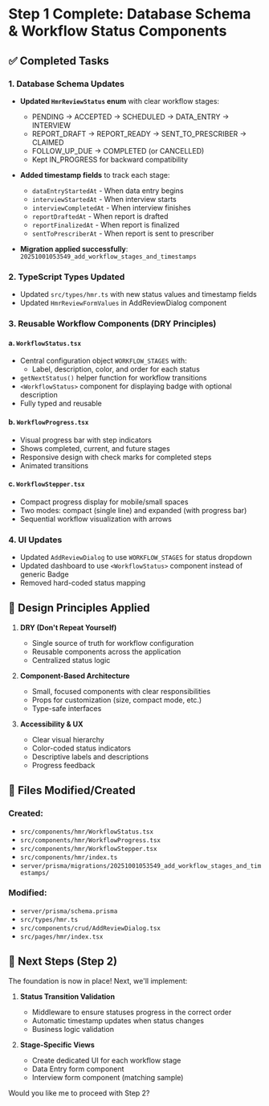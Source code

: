 # Step 1 Complete: Database Schema & Workflow Status Components

## ✅ Completed Tasks

### 1. Database Schema Updates

- **Updated `HmrReviewStatus` enum** with clear workflow stages:

  - PENDING → ACCEPTED → SCHEDULED → DATA_ENTRY → INTERVIEW
  - REPORT_DRAFT → REPORT_READY → SENT_TO_PRESCRIBER → CLAIMED
  - FOLLOW_UP_DUE → COMPLETED (or CANCELLED)
  - Kept IN_PROGRESS for backward compatibility

- **Added timestamp fields** to track each stage:

  - `dataEntryStartedAt` - When data entry begins
  - `interviewStartedAt` - When interview starts
  - `interviewCompletedAt` - When interview finishes
  - `reportDraftedAt` - When report is drafted
  - `reportFinalizedAt` - When report is finalized
  - `sentToPrescriberAt` - When report is sent to prescriber

- **Migration applied successfully**: `20251001053549_add_workflow_stages_and_timestamps`

### 2. TypeScript Types Updated

- Updated `src/types/hmr.ts` with new status values and timestamp fields
- Updated `HmrReviewFormValues` in AddReviewDialog component

### 3. Reusable Workflow Components (DRY Principles)

#### a. `WorkflowStatus.tsx`

- Central configuration object `WORKFLOW_STAGES` with:
  - Label, description, color, and order for each status
- `getNextStatus()` helper function for workflow transitions
- `<WorkflowStatus>` component for displaying badge with optional description
- Fully typed and reusable

#### b. `WorkflowProgress.tsx`

- Visual progress bar with step indicators
- Shows completed, current, and future stages
- Responsive design with check marks for completed steps
- Animated transitions

#### c. `WorkflowStepper.tsx`

- Compact progress display for mobile/small spaces
- Two modes: compact (single line) and expanded (with progress bar)
- Sequential workflow visualization with arrows

### 4. UI Updates

- Updated `AddReviewDialog` to use `WORKFLOW_STAGES` for status dropdown
- Updated dashboard to use `<WorkflowStatus>` component instead of generic Badge
- Removed hard-coded status mapping

## 🎨 Design Principles Applied

1. **DRY (Don't Repeat Yourself)**

   - Single source of truth for workflow configuration
   - Reusable components across the application
   - Centralized status logic

2. **Component-Based Architecture**

   - Small, focused components with clear responsibilities
   - Props for customization (size, compact mode, etc.)
   - Type-safe interfaces

3. **Accessibility & UX**
   - Clear visual hierarchy
   - Color-coded status indicators
   - Descriptive labels and descriptions
   - Progress feedback

## 📁 Files Modified/Created

### Created:

- `src/components/hmr/WorkflowStatus.tsx`
- `src/components/hmr/WorkflowProgress.tsx`
- `src/components/hmr/WorkflowStepper.tsx`
- `src/components/hmr/index.ts`
- `server/prisma/migrations/20251001053549_add_workflow_stages_and_timestamps/`

### Modified:

- `server/prisma/schema.prisma`
- `src/types/hmr.ts`
- `src/components/crud/AddReviewDialog.tsx`
- `src/pages/hmr/index.tsx`

## 🎯 Next Steps (Step 2)

The foundation is now in place! Next, we'll implement:

1. **Status Transition Validation**

   - Middleware to ensure statuses progress in the correct order
   - Automatic timestamp updates when status changes
   - Business logic validation

2. **Stage-Specific Views**
   - Create dedicated UI for each workflow stage
   - Data Entry form component
   - Interview form component (matching sample)

Would you like me to proceed with Step 2?
